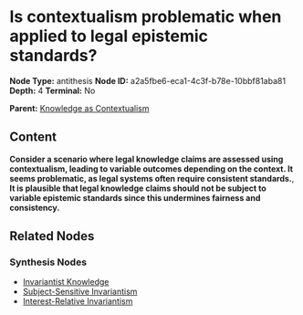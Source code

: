 # Is contextualism problematic when applied to legal epistemic standards?

**Node Type:** antithesis
**Node ID:** a2a5fbe6-eca1-4c3f-b78e-10bbf81aba81
**Depth:** 4
**Terminal:** No

**Parent:** [Knowledge as Contextualism](knowledge-as-contextualism-synthesis-19284f10-8481-4e1d-a1c2-cce61792ff26.md)

## Content

**Consider a scenario where legal knowledge claims are assessed using contextualism, leading to variable outcomes depending on the context. It seems problematic, as legal systems often require consistent standards.**, **It is plausible that legal knowledge claims should not be subject to variable epistemic standards since this undermines fairness and consistency.**

## Related Nodes

### Synthesis Nodes

- [Invariantist Knowledge](invariantist-knowledge-synthesis-4d7cc6da-cd34-470e-9489-529c274b8405.md)
- [Subject-Sensitive Invariantism](subject-sensitive-invariantism-synthesis-c20b22a7-09be-475a-ad3b-51041c2f1f70.md)
- [Interest-Relative Invariantism](interest-relative-invariantism-synthesis-9c8fe14d-aa98-4283-8711-a179e3445f35.md)
